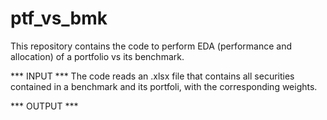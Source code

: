 # ptf_vs_bmk
This repository contains the code to perform EDA (performance and allocation) of a portfolio vs its benchmark.

*** INPUT ***
The code reads an .xlsx file that contains all securities contained in a benchmark and its portfoli, with the corresponding
weights.

*** OUTPUT ***

